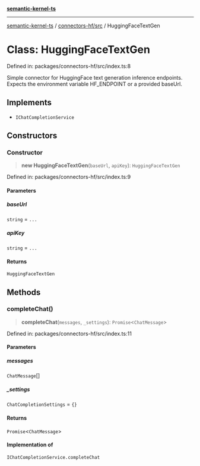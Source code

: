 [**semantic-kernel-ts**](../../../README.md)

***

[semantic-kernel-ts](../../../modules.md) / [connectors-hf/src](../README.md) / HuggingFaceTextGen

# Class: HuggingFaceTextGen

Defined in: packages/connectors-hf/src/index.ts:8

Simple connector for HuggingFace text generation inference endpoints.
Expects the environment variable HF_ENDPOINT or a provided baseUrl.

## Implements

- `IChatCompletionService`

## Constructors

### Constructor

> **new HuggingFaceTextGen**(`baseUrl`, `apiKey`): `HuggingFaceTextGen`

Defined in: packages/connectors-hf/src/index.ts:9

#### Parameters

##### baseUrl

`string` = `...`

##### apiKey

`string` = `...`

#### Returns

`HuggingFaceTextGen`

## Methods

### completeChat()

> **completeChat**(`messages`, `_settings`): `Promise`\<`ChatMessage`\>

Defined in: packages/connectors-hf/src/index.ts:11

#### Parameters

##### messages

`ChatMessage`[]

##### \_settings

`ChatCompletionSettings` = `{}`

#### Returns

`Promise`\<`ChatMessage`\>

#### Implementation of

`IChatCompletionService.completeChat`
